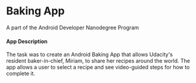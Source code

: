 # Baking App

A part of the Android Developer Nanodegree Program

#### App Description
The task was to create an Android Baking App that allows Udacity's resident baker-in-chief, Miriam, to share her recipes around the world. The app allows a user to select a recipe and see video-guided steps for how to complete it.

